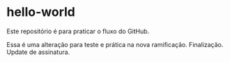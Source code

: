 # hello-world
Este repositório é para praticar o fluxo do GitHub.

Essa é uma alteração para teste e prática na nova ramificação.
Finalização. Update de assinatura. 